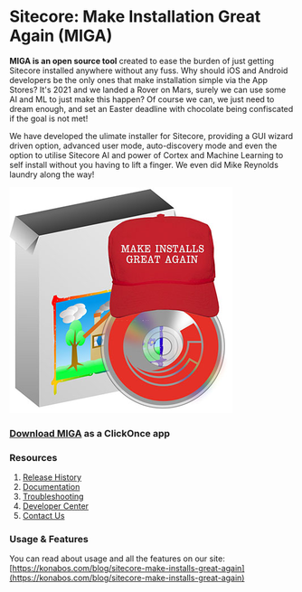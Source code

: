 # Sitecore: Make Installation Great Again (MIGA)

**MIGA is an open source tool** created to ease the burden of just getting Sitecore installed anywhere without any fuss. Why should iOS and Android developers be the only ones that make installation simple via the App Stores? It's 2021 and we landed a Rover on Mars, surely we can use some AI and ML to just make this happen? Of course we can, we just need to dream enough, and set an Easter deadline with chocolate being confiscated if the goal is not met!

We have developed the ulimate installer for Sitecore, providing a GUI wizard driven option, advanced user mode, auto-discovery mode and even the option to utilise Sitecore AI and power of Cortex and Machine Learning to self install without you having to lift a finger. We even did Mike Reynolds laundry along the way!

![MIGA Logo](docs/images/MIGA-Installer.jpg?raw=true "MIGA Logo")

### [Download MIGA](http://dl.sitecore.net/updater/sim/v2) as a ClickOnce app

### Resources

1. [Release History](https://github.com/Sitecore/Sitecore-Instance-Manager/wiki/Releases)
2. [Documentation](https://github.com/Sitecore/Sitecore-Instance-Manager/wiki/Documentation)
3. [Troubleshooting](https://github.com/Sitecore/Sitecore-Instance-Manager/wiki/Troubleshooting)
4. [Developer Center](https://github.com/Sitecore/Sitecore-Instance-Manager/wiki/API)
5. [Contact Us](https://github.com/Sitecore/Sitecore-Instance-Manager/wiki/Support)

### Usage & Features

You can read about usage and all the features on our site:
[https://konabos.com/blog/sitecore-make-installs-great-again](https://konabos.com/blog/sitecore-make-installs-great-again)
